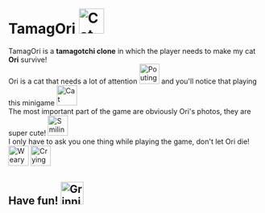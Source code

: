 # TamagOri <img src="https://raw.githubusercontent.com/Tarikul-Islam-Anik/Animated-Fluent-Emojis/master/Emojis/Smilies/Cat%20with%20Wry%20Smile.png" alt="Cat with Wry Smile" width="50" height="50" />

TamagOri is a **tamagotchi clone** in which the player needs to make my cat **Ori** survive! <br> 
Ori is a cat that needs a lot of attention <img src="https://raw.githubusercontent.com/Tarikul-Islam-Anik/Animated-Fluent-Emojis/master/Emojis/Smilies/Pouting%20Cat.png" alt="Pouting Cat" width="40" height="40" /> and you'll notice that playing this minigame <img src="https://raw.githubusercontent.com/Tarikul-Islam-Anik/Animated-Fluent-Emojis/master/Emojis/Smilies/Cat%20with%20Tears%20of%20Joy.png" alt="Cat with Tears of Joy" width="40" height="40" /> <br>
The most important part of the game are obviously Ori's photos, they are super cute! <img src="https://raw.githubusercontent.com/Tarikul-Islam-Anik/Animated-Fluent-Emojis/master/Emojis/Smilies/Smiling%20Cat%20with%20Heart-Eyes.png" alt="Smiling Cat with Heart-Eyes" width="40" height="40" /> <br>
I only have to ask you one thing while playing the game, don't let Ori die! <img src="https://raw.githubusercontent.com/Tarikul-Islam-Anik/Animated-Fluent-Emojis/master/Emojis/Smilies/Weary%20Cat.png" alt="Weary Cat" width="40" height="40" /> <img src="https://raw.githubusercontent.com/Tarikul-Islam-Anik/Animated-Fluent-Emojis/master/Emojis/Smilies/Crying%20Cat.png" alt="Crying Cat" width="40" height="40" /> <br>

<h2> Have fun! <img src="https://raw.githubusercontent.com/Tarikul-Islam-Anik/Animated-Fluent-Emojis/master/Emojis/Smilies/Grinning%20Cat%20with%20Smiling%20Eyes.png" alt="Grinning Cat with Smiling Eyes" width="45" height="45" />

